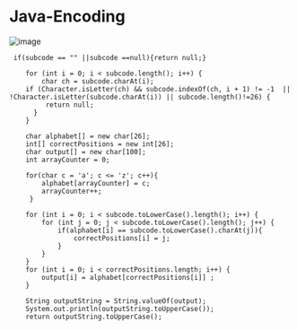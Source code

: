 # Java-Encoding
![image](https://user-images.githubusercontent.com/50263561/119373252-e2d0a780-bcc0-11eb-9424-6403f280fedb.png)
  
 
     if(subcode == "" ||subcode ==null){return null;}
        
        for (int i = 0; i < subcode.length(); i++) {
            char ch = subcode.charAt(i);
        if (Character.isLetter(ch) && subcode.indexOf(ch, i + 1) != -1  || !Character.isLetter(subcode.charAt(i)) || subcode.length()!=26) {
             return null; 
          }
        }

        char alphabet[] = new char[26];
        int[] correctPositions = new int[26];
        char output[] = new char[100];
        int arrayCounter = 0;
    
        for(char c = 'a'; c <= 'z'; c++){
            alphabet[arrayCounter] = c;
            arrayCounter++;
         }
    
        for (int i = 0; i < subcode.toLowerCase().length(); i++) {
            for (int j = 0; j < subcode.toLowerCase().length(); j++) {
                if(alphabet[i] == subcode.toLowerCase().charAt(j)){
                    correctPositions[i] = j;
                }
            }
        }
        for (int i = 0; i < correctPositions.length; i++) {
            output[i] = alphabet[correctPositions[i]] ;
        }
    
        String outputString = String.valueOf(output);
        System.out.println(outputString.toUpperCase());
        return outputString.toUpperCase();
